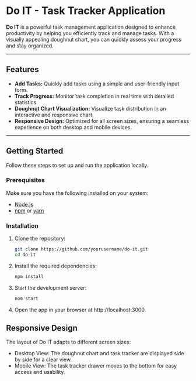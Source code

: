 # Do IT - Task Tracker Application

**Do IT** is a powerful task management application designed to enhance productivity by helping you efficiently track and manage tasks. With a visually appealing doughnut chart, you can quickly assess your progress and stay organized.

---

## Features

- **Add Tasks:** Quickly add tasks using a simple and user-friendly input form.
- **Track Progress:** Monitor task completion in real time with detailed statistics.
- **Doughnut Chart Visualization:** Visualize task distribution in an interactive and responsive chart.
- **Responsive Design:** Optimized for all screen sizes, ensuring a seamless experience on both desktop and mobile devices.

---

## Getting Started

Follow these steps to set up and run the application locally.

### Prerequisites

Make sure you have the following installed on your system:

- [Node.js](https://nodejs.org/)
- [npm](https://www.npmjs.com/) or [yarn](https://yarnpkg.com/)

### Installation

1. Clone the repository:
   ```bash
   git clone https://github.com/yourusername/do-it.git
   cd do-it
2. Install the required dependencies:
   ```bash
   npm install
3. Start the development server:
   ```bash
   nom start
4. Open the app in your browser at http://localhost:3000.

## Responsive Design

The layout of Do IT adapts to different screen sizes:

- Desktop View: The doughnut chart and task tracker are displayed side by side for a clear view.
- Mobile View: The task tracker drawer moves to the bottom for easy access and usability.
